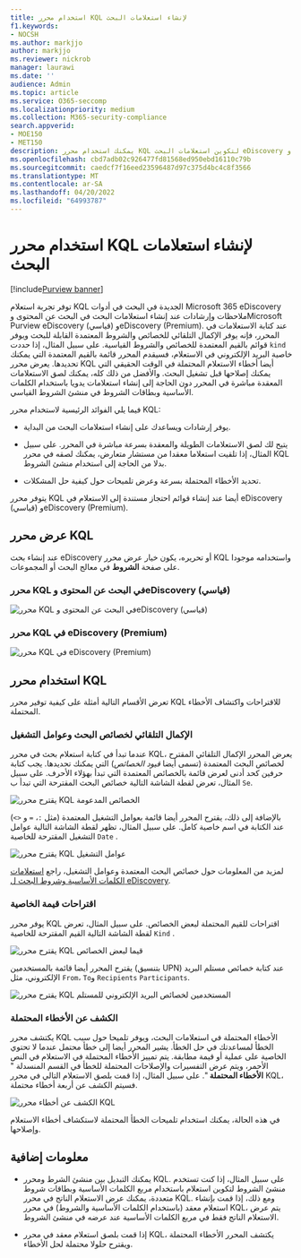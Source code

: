```yaml
---
title: استخدام محرر KQL لإنشاء استعلامات البحث
f1.keywords:
- NOCSH
ms.author: markjjo
author: markjjo
ms.reviewer: nickrob
manager: laurawi
ms.date: ''
audience: Admin
ms.topic: article
ms.service: O365-seccomp
ms.localizationpriority: medium
ms.collection: M365-security-compliance
search.appverid:
- MOE150
- MET150
description: يمكنك استخدام محرر KQL لتكوين استعلامات البحث eDiscovery في البحث عن المحتوى وeDiscovery (قياسي) وeDiscovery (Premium).
ms.openlocfilehash: cbd7adb02c926477fd81568ed950ebd16110c79b
ms.sourcegitcommit: caedcf7f16eed23596487d97c375d4bc4c8f3566
ms.translationtype: MT
ms.contentlocale: ar-SA
ms.lasthandoff: 04/20/2022
ms.locfileid: "64993787"
---
```

# <a name="use-the-kql-editor-to-build-search-queries"></a>استخدام محرر KQL لإنشاء استعلامات البحث

[!include[Purview banner](../includes/purview-rebrand-banner.md)]

توفر تجربة استعلام KQL الجديدة في البحث في أدوات Microsoft 365 eDiscovery ملاحظات وإرشادات عند إنشاء استعلامات البحث في البحث عن المحتوى وMicrosoft Purview eDiscovery (قياسي) وeDiscovery (Premium). عند كتابة الاستعلامات في المحرر، فإنه يوفر الإكمال التلقائي للخصائص والشروط المعتمدة القابلة للبحث ويوفر قوائم بالقيم المعتمدة للخصائص والشروط القياسية. على سبيل المثال، إذا حددت `kind` خاصية البريد الإلكتروني في الاستعلام، فسيقدم المحرر قائمة بالقيم المعتمدة التي يمكنك تحديدها. يعرض محرر KQL أيضا أخطاء الاستعلام المحتملة في الوقت الحقيقي التي يمكنك إصلاحها قبل تشغيل البحث. والأفضل من ذلك كله، يمكنك لصق الاستعلامات المعقدة مباشرة في المحرر دون الحاجة إلى إنشاء استعلامات يدويا باستخدام الكلمات الأساسية وبطاقات الشروط في منشئ الشروط القياسي.
  
فيما يلي الفوائد الرئيسية لاستخدام محرر KQL:

- يوفر إرشادات ويساعدك على إنشاء استعلامات البحث من البداية.

- يتيح لك لصق الاستعلامات الطويلة والمعقدة بسرعة مباشرة في المحرر. على سبيل المثال، إذا تلقيت استعلاما معقدا من مستشار متعارض، يمكنك لصقه في محرر KQL بدلا من الحاجة إلى استخدام منشئ الشروط.

- تحديد الأخطاء المحتملة بسرعة وعرض تلميحات حول كيفية حل المشكلات.

يتوفر محرر KQL أيضا عند إنشاء قوائم احتجاز مستندة إلى الاستعلام في eDiscovery (قياسي) وeDiscovery (Premium).

## <a name="displaying-the-kql-editor"></a>عرض محرر KQL

عند إنشاء بحث eDiscovery أو تحريره، يكون خيار عرض محرر KQL واستخدامه موجودا على صفحة **الشروط** في معالج البحث أو المجموعات.

### <a name="kql-editor-in-content-search-and-ediscovery-standard"></a>محرر KQL في البحث عن المحتوى وeDiscovery (قياسي)

![محرر KQL في البحث عن المحتوى وeDiscovery (قياسي)](../media/KQLEditorCore.png)

### <a name="kql-editor-in-ediscovery-premium"></a>محرر KQL في eDiscovery (Premium)

![محرر KQL في eDiscovery (Premium)](../media/KQLEditorAdvanced.png)

## <a name="using-the-kql-editor"></a>استخدام محرر KQL

تعرض الأقسام التالية أمثلة على كيفية توفير محرر KQL للاقتراحات واكتشاف الأخطاء المحتملة.

### <a name="autocompletion-of-search-properties-and-operators"></a>الإكمال التلقائي لخصائص البحث وعوامل التشغيل

عندما تبدأ في كتابة استعلام بحث في محرر KQL، يعرض المحرر الإكمال التلقائي المقترح لخصائص البحث المعتمدة (تسمى أيضا *قيود الخصائص*) التي يمكنك تحديدها. يجب كتابة حرفين كحد أدنى لعرض قائمة بالخصائص المعتمدة التي تبدأ بهؤلاء الأحرف. على سبيل المثال، تعرض لقطة الشاشة التالية خصائص البحث المقترحة التي تبدأ ب `Se`.

![يقترح محرر KQL الخصائص المدعومة](../media/KQLEditorAutoCompleteProperties.png)

بالإضافة إلى ذلك، يقترح المحرر أيضا قائمة بعوامل التشغيل المعتمدة (مثل `:`، `=` و `<>`) عند الكتابة في اسم خاصية كامل. على سبيل المثال، تظهر لقطة الشاشة التالية عوامل التشغيل المقترحة للخاصية `Date` .

![يقترح محرر KQL عوامل التشغيل](../media/KQLEditorOperatorSuggestions.png)

لمزيد من المعلومات حول خصائص البحث المعتمدة وعوامل التشغيل، راجع [استعلامات الكلمات الأساسية وشروط البحث ل eDiscovery](keyword-queries-and-search-conditions.md).

### <a name="property-value-suggestions"></a>اقتراحات قيمة الخاصية

يوفر محرر KQL اقتراحات للقيم المحتملة لبعض الخصائص. على سبيل المثال، تعرض لقطة الشاشة التالية القيم المقترحة للخاصية `Kind` .

![يقترح محرر KQL قيما لبعض الخصائص](../media/KQLEditorValueSuggestions.png)

يقترح المحرر أيضا قائمة بالمستخدمين (بتنسيق UPN) عند كتابة خصائص مستلم البريد الإلكتروني، مثل `From`، `To`و `Recipients` `Participants`.

![يقترح محرر KQL المستخدمين لخصائص البريد الإلكتروني للمستلم](../media/KQLEditorRecipientSuggestions.png)

### <a name="detection-of-potential-errors"></a>الكشف عن الأخطاء المحتملة

يكتشف محرر KQL الأخطاء المحتملة في استعلامات البحث، ويوفر تلميحا حول سبب الخطأ لمساعدتك في حل الخطأ. يشير المحرر أيضا إلى خطأ محتمل عندما لا تحتوي الخاصية على عملية أو قيمة مطابقة. يتم تمييز الأخطاء المحتملة في الاستعلام في النص الأحمر، ويتم عرض التفسيرات والإصلاحات المحتملة للخطأ في القسم المنسدلة " **الأخطاء المحتملة** ". على سبيل المثال، إذا قمت بلصق الاستعلام التالي في محرر KQL، فسيتم الكشف عن أربعة أخطاء محتملة.

![الكشف عن أخطاء محرر KQL](../media/KQLEditorErrorDetection.png)

في هذه الحالة، يمكنك استخدام تلميحات الخطأ المحتملة لاستكشاف أخطاء الاستعلام وإصلاحها.

## <a name="more-information"></a>معلومات إضافية

- يمكنك التبديل بين منشئ الشرط ومحرر KQL. على سبيل المثال، إذا كنت تستخدم منشئ الشروط لتكوين استعلام باستخدام مربع الكلمات الأساسية وبطاقات شروط متعددة، يمكنك عرض الاستعلام الناتج في محرر KQL. ومع ذلك، إذا قمت بإنشاء استعلام معقد (باستخدام الكلمات الأساسية والشروط) في محرر KQL، يتم عرض الاستعلام الناتج فقط في مربع الكلمات الأساسية عند عرضه في منشئ الشروط.

- إذا قمت بلصق استعلام معقد في محرر KQL، يكتشف المحرر الأخطاء المحتملة ويقترح حلولا محتملة لحل الأخطاء.
